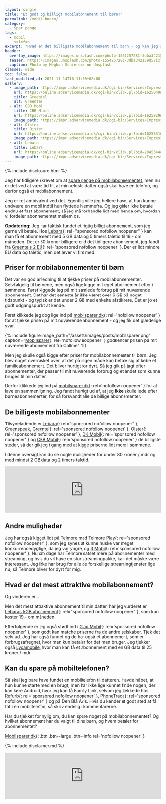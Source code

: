 ```yaml
---
layout: single
title: "Et godt og billigt mobilabonnement til børn?"
permalink: /mobil-boern/
category:
  - Spar penge
tags:
  - mobil
  - telefon
excerpt: "Hvad er det billigste mobilabonnement til børn - og kan jeg spare lidt på mit eget abonnement i forhold mit reelle forbrug?"
header:
  overlay_image: https://images.unsplash.com/photo-1554257281-3dba342159d5?ixlib=rb-1.2.1&ixid=eyJhcHBfaWQiOjEyMDd9&auto=format&fit=crop&h=600&w=1200&q=10
  teaser: https://images.unsplash.com/photo-1554257281-3dba342159d5?ixlib=rb-1.2.1&ixid=eyJhcHBfaWQiOjEyMDd9&auto=format&fit=crop&h=300&w=400&q=10
  caption: Photo by Meghan Schiereck on Unsplash
classes: wide
toc: false
last_modified_at: 2021-11-14T16:11:00+08:00
gallery:
  - image_path: https://impr.adservicemedia.dk/cgi-bin/Services/ImpressionService/Image.pl?bid=1625049&media_id=81507
    url: https://online.adservicemedia.dk/cgi-bin/click.pl?bid=1625049&media_id=81507
    title: Greentel
    alt: Greentel
  - alt: CBB Mobl
    title: CBB Mobil
    url: https://online.adservicemedia.dk/cgi-bin/click.pl?bid=1625829&media_id=81507
    image_path: https://impr.adservicemedia.dk/cgi-bin/Services/ImpressionService/Image.pl?bid=2045343&media_id=81507
  - alt: Oister
    title: Oister
    url: https://online.adservicemedia.dk/cgi-bin/click.pl?bid=1625831&media_id=81507
    image_path: https://impr.adservicemedia.dk/cgi-bin/Services/ImpressionService/Image.pl?bid=2045342&media_id=90735
  - alt: Lebara
    title: Lebara
    url: https://online.adservicemedia.dk/cgi-bin/click.pl?bid=2045344&media_id=81507
    image_path: https://impr.adservicemedia.dk/cgi-bin/Services/ImpressionService/Image.pl?bid=2045344&media_id=81507
---
```


{% include disclosure.html %}

Jeg har tidligere skrevet om at [spare penge på mobilabonnementet](/mobilabonnement/), men nu er det ved at være tid til, at min ældste datter også skal have en telefon, og derfor også et mobilabonnement.

Jeg er ret ambivalent ved det. Egentlig ville jeg hellere have, at hun kunne undvære en mobil indtil hun flyttede hjemmefra. Og jeg gider ikke betale endnu et fast abonnement, så jeg må forhandle lidt med hende om, hvordan vi fordeler abonnementet mellem os.

**Opdatering**: Jeg har faktisk fundet et rigtig billigt abonnement, som jeg gerne vil betale. Hos [Lebara](https://aslinkhub.com/?bid=1968752&media_id=81507){: rel="sponsored nofollow noopener" } kan man få et abonnement med 5 GB data og 5 timers taletid til 19,- om måneden. Det er 30 kroner billigere end det tidligere abonnement, jeg fandt fra [Greentels 2 EU](/go/greentel/){: rel='sponsored nofollow noopener' }. Der er lidt mindre EU data og taletid, men det lever vi fint med.

## Priser for mobilabonnementer til børn

Det var en god anledning til at tjekke priser på mobilabonnementer. Selvfølgelig til børnene, men også lige kigge mit eget abonnement efter i sømmene. Først kiggede jeg på mit samlede forbrug på mit nuværende abonnement. Det har det seneste år ikke været over 6 GB på noget tidspunkt - og typisk er det under 2 GB med enkelte afstikkere. Det er jo et godt udgangspunkt at kende.

Først klikkede jeg dog lige ind på [mobilsparer.dk](https://www.mobilsparer.dk/){: rel='nofollow noopener' } for at tjekke prisen på mit nuværende abonnement - og jeg fik det glædelige svar.

{% include figure image_path="/assets/images/posts/mobilsparer.png" caption="[Mobilsparer](https://www.mobilsparer.dk/){: rel='nofollow noopener' } godkender prisen på mit nuværende abonnement fra Callme" %}

Men jeg skulle også kigge efter priser for mobilabonnementer til børn. Jeg blev noget overrasket over, at det på ingen måde kan betale sig at købe et familieabonnement. Det bliver hurtigt for dyrt. Så jeg gik på jagt efter abonnementer, der passer til mit nuværende forbrug og et andet som kunne bruges til min datter.

Derfor klikkede jeg ind på [mobilsparer.dk](https://www.mobilsparer.dk/){: rel='nofollow noopener' } for at lave en sammenligning. Jeg fandt hurtigt ud af, at jeg **ikke** skulle lede efter børneabonnementer, for så forsvandt alle de billige abonnementer.

## De billigeste mobilabonnementer

Tilsyneladende er [Lebara](https://aslinkhub.com/?bid=1968752&media_id=81507){: rel="sponsored nofollow noopener" }, [Greenspeak](http://www.greenspeak.dk), [Greentel](/go/greentel/){: rel='sponsored nofollow noopener' }, [Oister](/go/oister/){: rel='sponsored nofollow noopener' }, [OK Mobil](/go/ok-mobil/){: rel='sponsored nofollow noopener' } og [CBB Mobil](/go/cbb/){: rel='sponsored nofollow noopener' } de billigste steder, så der gik jeg i gang med at kigge priserne lidt mere i sømmene.

I denne oversigt kan du se nogle muligheder for under 80 kroner / mdr og med mindst 2 GB data og 2 timers taletid.

<script type="text/javascript" src="https://static.ascontentcloud.com/comparisonfeed/resources/js/iframeResizer.min.js"></script><iframe id="as-comparison-iframe-312329602" style="border: none; width: 1px; min-width: 100%; overflow: hidden; " scrolling="no" src="https://feed.aservice.tools/v2/public/publisher/comparisonfeed/iframe/mobilabonnement-boern" onload="iFrameResize({heightCalculationMethod: 'taggedElement', checkOrigin: false}, this);"></iframe>

## Andre muligheder

Jeg har også kigget lidt på [Telmore med Telmore Play](/go/telmore/){: rel='sponsored nofollow noopener' }, som jeg synes at kunne huske var meget konkurrencedygtige, da jeg var yngre, og [3 Mobil](/go/3mobil/){: rel='sponsored nofollow noopener' }. Nu om dage har Telmore satset mere på abonnementer med streaming, og hvis du vil have en stor streamingpakke, kan det måske være interessant. Jeg ikke har brug for alle de forskellige streamingtjenster lige nu, så Telmore bliver for dyrt for mig.

## Hvad er det mest attraktive mobilabonnement?

Og vinderen er...

Men det mest attraktive abonnement til min datter, har jeg vurderet er [Lebaras 5GB abonnement](https://aslinkhub.com/?bid=1968752&media_id=81507){: rel="sponsored nofollow noopener" }, som kun koster 19,- om måneden.

Efterfølgende er jeg også stødt ind i [Glad Mobil](/go/gladmobil/){: rel='sponsored nofollow noopener' }, som godt kan matche priserne fra de andre selskaber. Tjek det selv ud. Jeg har også fundet  og de har også et abonnement, som er forbrugsafregnet, hvor man kun betaler for det man bruger. Jeg tjekker også [Lycamobile](https://www.lycamobile.dk/da/), hvor man kan få et abonnement med en GB data til 25 kroner / mdr.

## Kan du spare på mobiltelefonen?

Så skal jeg bare have fundet en mobiltelefon til datteren. Havde håbet, at hun kunne starte med en brugt, men har ikke lige kunnet finde nogen, der kan køre Android, hvor jeg kan få Family Link, selvom jeg tjekkede hos [Refurb](https://track.adtraction.com/t/t?a=1412065217&as=1484466027&t=2&tk=1){: rel='sponsored nofollow noopener' }, [PhoneTrade](https://online.adservicemedia.dk/cgi-bin/click.pl?pid=31656&cid=7686&productGroup=Phonetrade&media_id=81507){: rel='sponsored nofollow noopener' } og på Den Blå Avis. Hvis du kender et godt sted at få fat i en mobiltelefon, så skriv endelig i kommentarerne.

Har du tjekket for nylig om, du kan spare noget på mobilabonnementet? Og hvilket abonnement har du valgt til dine børn, og hvem betaler for abonnementet?

[Mobilsparer.dk](https://www.mobilsparer.dk/){: .btn .btn--large .btn--info rel='nofollow noopener' }

{% include disclaimer.md %}

<script type="text/javascript" src="https://static.ascontentcloud.com/comparisonfeed/resources/js/iframeResizer.min.js"></script>
<iframe id="as-comparison-iframe-1021376776" style="border: none; width: 1px; min-width: 100%; overflow: hidden; " scrolling="no" src="https://feed.ascontentcloud.com/cgi-bin/publisher/comparisoniFramePreview.pl?feed=mobileprices-16052020" onload="iFrameResize({heightCalculationMethod: 'taggedElement', checkOrigin: false}, this);"></iframe>
